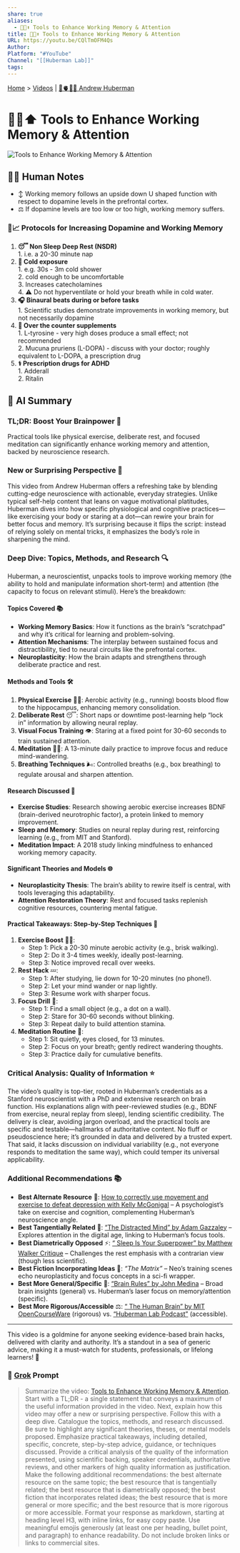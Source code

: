```yaml
---
share: true
aliases:
  - 🧠🎯⬆️ Tools to Enhance Working Memory & Attention
title: 🧠🎯⬆️ Tools to Enhance Working Memory & Attention
URL: https://youtu.be/CQlTmOFM4Qs
Author:
Platform: "#YouTube"
Channel: "[[Huberman Lab]]"
tags:
---
```

[Home](../index.md) > [Videos](./index.md) | [🧠🫀👀🔬 Andrew Huberman](../people/andrew-huberman.md)  
# 🧠🎯⬆️ Tools to Enhance Working Memory & Attention  
![Tools to Enhance Working Memory & Attention](https://youtu.be/CQlTmOFM4Qs)  
## 📝🐒 Human Notes  
- ↕️ Working memory follows an upside down U shaped function with respect to dopamine levels in the prefrontal cortex.  
- ⚖️ If dopamine levels are too low or too high, working memory suffers.  
  
### 🧠📈 Protocols for Increasing Dopamine and Working Memory  
1. **😴 Non Sleep Deep Rest (NSDR)**  
        1. i.e. a 20-30 minute nap  
2. **🥶 Cold exposure**  
        1. e.g. 30s - 3m cold shower  
        2. cold enough to be uncomfortable  
        3. Increases catecholamines  
        4. ⚠️ Do not hyperventilate or hold your breath while in cold water.  
3. **🎧 Binaural beats during or before tasks**  
        1. Scientific studies demonstrate improvements in working memory, but not necessarily dopamine  
4. **💊 Over the counter supplements**  
        1. L-tyrosine - very high doses produce a small effect; not recommended  
        2. Mucuna pruriens (L-DOPA) - discuss with your doctor; roughly equivalent to L-DOPA, a prescription drug  
5. **⚕️ Prescription drugs for ADHD**  
        1. Adderall  
        2. Ritalin   
  
## 🤖 AI Summary  
### TL;DR: Boost Your Brainpower 🧠  
Practical tools like physical exercise, deliberate rest, and focused meditation can significantly enhance working memory and attention, backed by neuroscience research.  
  
### New or Surprising Perspective 🌟  
This video from Andrew Huberman offers a refreshing take by blending cutting-edge neuroscience with actionable, everyday strategies. Unlike typical self-help content that leans on vague motivational platitudes, Huberman dives into how specific physiological and cognitive practices—like exercising your body or staring at a dot—can rewire your brain for better focus and memory. It’s surprising because it flips the script: instead of relying solely on mental tricks, it emphasizes the body’s role in sharpening the mind.  
  
### Deep Dive: Topics, Methods, and Research 🔍  
Huberman, a neuroscientist, unpacks tools to improve working memory (the ability to hold and manipulate information short-term) and attention (the capacity to focus on relevant stimuli). Here’s the breakdown:  
  
#### Topics Covered 📚  
- **Working Memory Basics**: How it functions as the brain’s “scratchpad” and why it’s critical for learning and problem-solving.  
- **Attention Mechanisms**: The interplay between sustained focus and distractibility, tied to neural circuits like the prefrontal cortex.  
- **Neuroplasticity**: How the brain adapts and strengthens through deliberate practice and rest.  
  
#### Methods and Tools 🛠️  
1. **Physical Exercise** 🏃‍♂️: Aerobic activity (e.g., running) boosts blood flow to the hippocampus, enhancing memory consolidation.  
2. **Deliberate Rest** 😴: Short naps or downtime post-learning help “lock in” information by allowing neural replay.  
3. **Visual Focus Training** 👁️: Staring at a fixed point for 30-60 seconds to train sustained attention.  
4. **Meditation** 🧘‍♀️: A 13-minute daily practice to improve focus and reduce mind-wandering.  
5. **Breathing Techniques** 🌬️: Controlled breaths (e.g., box breathing) to regulate arousal and sharpen attention.  
  
#### Research Discussed 📖  
- **Exercise Studies**: Research showing aerobic exercise increases BDNF (brain-derived neurotrophic factor), a protein linked to memory improvement.  
- **Sleep and Memory**: Studies on neural replay during rest, reinforcing learning (e.g., from MIT and Stanford).  
- **Meditation Impact**: A 2018 study linking mindfulness to enhanced working memory capacity.  
  
#### Significant Theories and Models 🌐  
- **Neuroplasticity Thesis**: The brain’s ability to rewire itself is central, with tools leveraging this adaptability.  
- **Attention Restoration Theory**: Rest and focused tasks replenish cognitive resources, countering mental fatigue.  
  
#### Practical Takeaways: Step-by-Step Techniques 🎯  
1. **Exercise Boost** 🏋️‍♀️:  
   - Step 1: Pick a 20-30 minute aerobic activity (e.g., brisk walking).  
   - Step 2: Do it 3-4 times weekly, ideally post-learning.  
   - Step 3: Notice improved recall over weeks.  
2. **Rest Hack** 💤:  
   - Step 1: After studying, lie down for 10-20 minutes (no phone!).  
   - Step 2: Let your mind wander or nap lightly.  
   - Step 3: Resume work with sharper focus.  
3. **Focus Drill** 👀:  
   - Step 1: Find a small object (e.g., a dot on a wall).  
   - Step 2: Stare for 30-60 seconds without blinking.  
   - Step 3: Repeat daily to build attention stamina.  
4. **Meditation Routine** 🧘:  
   - Step 1: Sit quietly, eyes closed, for 13 minutes.  
   - Step 2: Focus on your breath; gently redirect wandering thoughts.  
   - Step 3: Practice daily for cumulative benefits.  
  
### Critical Analysis: Quality of Information ⭐  
The video’s quality is top-tier, rooted in Huberman’s credentials as a Stanford neuroscientist with a PhD and extensive research on brain function. His explanations align with peer-reviewed studies (e.g., BDNF from exercise, neural replay from sleep), lending scientific credibility. The delivery is clear, avoiding jargon overload, and the practical tools are specific and testable—hallmarks of authoritative content. No fluff or pseudoscience here; it’s grounded in data and delivered by a trusted expert. That said, it lacks discussion on individual variability (e.g., not everyone responds to meditation the same way), which could temper its universal applicability.  
  
### Additional Recommendations 📚  
- **Best Alternate Resource** 🌈: [How to correctly use movement and exercise to defeat depression with Kelly McGonigal](https://youtu.be/dp5FptqHYvA) – A psychologist’s take on exercise and cognition, complementing Huberman’s neuroscience angle.  
- **Best Tangentially Related** 🌿: [“The Distracted Mind” by Adam Gazzaley](https://youtu.be/b0YSb4D2F9w) – Explores attention in the digital age, linking to Huberman’s focus tools.  
- **Best Diametrically Opposed** ⚡: [“ Sleep Is Your Superpower” by Matthew Walker Critique](https://www.youtube.com/watch?v=5MuIMqhT8DM) – Challenges the rest emphasis with a contrarian view (though less scientific).  
- **Best Fiction Incorporating Ideas** 📖: *“The Matrix”* – Neo’s training scenes echo neuroplasticity and focus concepts in a sci-fi wrapper.  
- **Best More General/Specific** 📏: [“Brain Rules” by John Medina](https://youtu.be/IK1nMQq67VI?si=KldP0BXFderaUZ43) – Broad brain insights (general) vs. Huberman’s laser focus on memory/attention (specific).  
- **Best More Rigorous/Accessible** ⚖️: [“ The Human Brain” by MIT OpenCourseWare](https://youtube.com/playlist?list=PLUl4u3cNGP60IKRN_pFptIBxeiMc0MCJP) (rigorous) vs. [“Huberman Lab Podcast”](https://www.youtube.com/@hubermanlab) (accessible).  
  
---  
  
This video is a goldmine for anyone seeking evidence-based brain hacks, delivered with clarity and authority. It’s a standout in a sea of generic advice, making it a must-watch for students, professionals, or lifelong learners! 🚀  
  
### 💬 [Grok](https://x.ai) Prompt  
> Summarize the video: [Tools to Enhance Working Memory & Attention](https://youtu.be/CQlTmOFM4Qs). Start with a TL;DR - a single statement that conveys a maximum of the useful information provided in the video. Next, explain how this video may offer a new or surprising perspective. Follow this with a deep dive. Catalogue the topics, methods, and research discussed. Be sure to highlight any significant theories, theses, or mental models proposed. Emphasize practical takeaways, including detailed, specific, concrete, step-by-step advice, guidance, or techniques discussed. Provide a critical analysis of the quality of the information presented, using scientific backing, speaker credentials, authoritative reviews, and other markers of high quality information as justification. Make the following additional recommendations: the best alternate resource on the same topic; the best resource that is tangentially related; the best resource that is diametrically opposed; the best fiction that incorporates related ideas; the best resource that is more general or more specific; and the best resource that is more rigorous or more accessible. Format your response as markdown, starting at heading level H3, with inline links, for easy copy paste. Use meaningful emojis generously (at least one per heading, bullet point, and paragraph) to enhance readability. Do not include broken links or links to commercial sites.